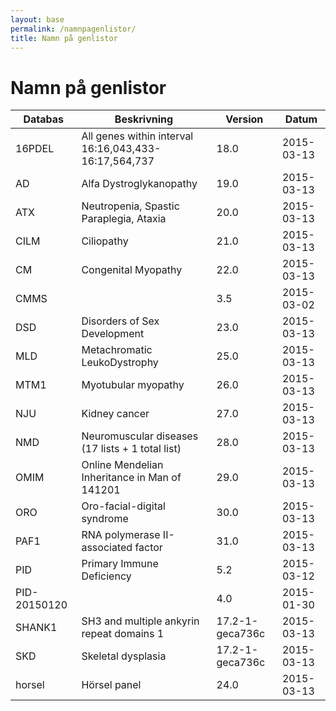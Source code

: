 ```yaml
---
layout: base
permalink: /namnpagenlistor/
title: Namn på genlistor
---
```


# Namn på genlistor

|Databas|Beskrivning|Version|Datum|
|---|---|---|---|
|16PDEL|All genes within interval 16:16,043,433-16:17,564,737|18.0|2015-03-13|
|AD|Alfa Dystroglykanopathy|19.0|2015-03-13|
|ATX|Neutropenia, Spastic Paraplegia, Ataxia|20.0|2015-03-13|
|CILM|Ciliopathy|21.0|2015-03-13|
|CM|Congenital Myopathy|22.0|2015-03-13|
|CMMS||3.5|2015-03-02|
|DSD|Disorders of Sex Development|23.0|2015-03-13|
|MLD|Metachromatic LeukoDystrophy|25.0|2015-03-13|
|MTM1|Myotubular myopathy|26.0|2015-03-13|
|NJU|Kidney cancer|27.0|2015-03-13|
|NMD|Neuromuscular diseases (17 lists + 1 total list)|28.0|2015-03-13|
|OMIM|Online Mendelian Inheritance in Man of 141201|29.0|2015-03-13|
|ORO|Oro-facial-digital syndrome|30.0|2015-03-13|
|PAF1|RNA polymerase II-associated factor|31.0|2015-03-13|
|PID|Primary Immune Deficiency|5.2|2015-03-12|
|PID-20150120||4.0|2015-01-30|
|SHANK1|SH3 and multiple ankyrin repeat domains 1|17.2-1-geca736c|2015-03-13|
|SKD|Skeletal dysplasia|17.2-1-geca736c|2015-03-13|
|horsel|Hörsel panel|24.0|2015-03-13|
